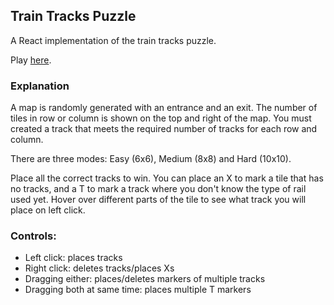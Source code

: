 <h2>Train Tracks Puzzle</h2>

<p>A React implementation of the train tracks puzzle.</p>

<p>Play <a href='https://morgan-sam.github.io/Train-Tracks-React/'>here</a>.</p>


<h3>Explanation</h3>
<p>A map is randomly generated with an entrance and an exit. The number of tiles in row or column is shown on the top and right of the map. You must created a track that meets the required number of tracks for each row and column.</p>

<p>There are three modes: Easy (6x6), Medium (8x8) and Hard (10x10).</p>

<p>Place all the correct tracks to win. You can place an X to mark a tile that has no tracks, and a T to mark a track where you don't know the type of rail used yet. Hover over different parts of the tile to see what track you will place on left click. </p>

<h3>Controls:</h3>
<ul>
<li>Left click: places tracks</li>
<li>Right click: deletes tracks/places Xs</li>
<li>Dragging either: places/deletes markers of multiple tracks</li>
<li>Dragging both at same time: places multiple T markers</li>
</ul>
